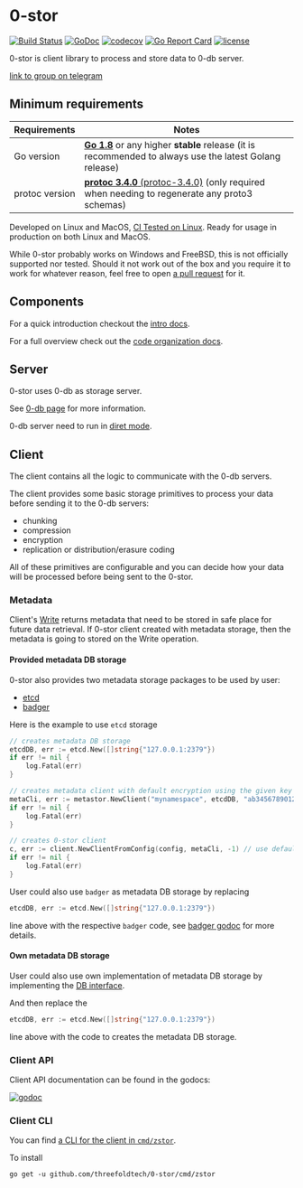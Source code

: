 # 0-stor

[![Build Status](https://travis-ci.com/threefoldtech/0-stor.svg?branch=master)](https://travis-ci.com/threefoldtech/0-stor) [![GoDoc](https://godoc.org/github.com/threefoldtech/0-stor?status.svg)](https://godoc.org/github.com/threefoldtech/0-stor) [![codecov](https://codecov.io/gh/threefoldtech/threefoldtech/branch/master/graph/badge.svg)](https://codecov.io/gh/threefoldtech/0-stor) [![Go Report Card](https://goreportcard.com/badge/github.com/threefoldtech/0-stor)](https://goreportcard.com/report/github.com/threefoldtech/0-stor) [![license](https://img.shields.io/github/license/threefoldtech/0-stor.svg)](https://github.com/threefoldtech/blob/master/LICENSE)

0-stor is client library to process and store data to 0-db server.

[link to group on telegram](https://t.me/joinchat/BrOCOUGHeT035il_qrwQ2A)

## Minimum requirements

| Requirements   | Notes                                                                                                                     |
| -------------- | ------------------------------------------------------------------------------------------------------------------------- |
| Go version     | [**Go 1.8**][min-release-go] or any higher **stable** release (it is recommended to always use the latest Golang release) |
| protoc version | [**protoc 3.4.0** (protoc-3.4.0)][min-release-protoc] (only required when needing to regenerate any proto3 schemas)       |


Developed on Linux and MacOS, [CI Tested on Linux][ci-tested-travis]. Ready for usage in production on both Linux and MacOS.

While 0-stor probably works on Windows and FreeBSD, this is not officially supported nor tested. Should it not work out of the box and you require it to work for whatever reason, feel free to open [a pull request](https://github.com/threefoldtech/0-stor/pulls) for it.

[min-release-go]: (https://github.com/golang/go/releases/tag/go1.8)
[min-release-etcd]: (https://github.com/coreos/etcd/releases/tag/v3.2.4)
[min-release-protoc]: (https://github.com/google/protobuf/releases/tag/v3.4.0)
[ci-tested-travis]: https://travis-ci.org/threefoldtech/0-stor

## Components

For a quick introduction checkout the [intro docs](/docs/intro.md).

For a full overview check out the [code organization docs](/docs/code_organization.md).

## Server

0-stor uses 0-db as storage server.

See [0-db page](https://github.com/rivine/0-db) for more information.

0-db server need to run in [diret mode](https://github.com/rivine/0-db#direct-key).


## Client

The client contains all the logic to communicate with the 0-db servers.

The client provides some basic storage primitives to process your data before sending it to the 0-db servers:
- chunking
- compression
- encryption
- replication or distribution/erasure coding

All of these primitives are configurable and you can decide how your data will be processed before being sent to the 0-stor.

### Metadata

Client's [Write](https://godoc.org/github.com/threefoldtech/0-stor/client#Client.Write) returns metadata that need to be stored in safe place for future data
retrieval.
If 0-stor client created with metadata storage, then the metadata is going to stored on the Write operation.

#### Provided metadata DB storage

0-stor also provides two metadata storage packages to be used by user:
- [etcd](https://godoc.org/github.com/threefoldtech/0-stor/client/metastor/db/etcd)
- [badger](https://godoc.org/github.com/threefoldtech/0-stor/client/metastor/db/badger)

Here is the example to use `etcd` storage
```go
// creates metadata DB storage
etcdDB, err := etcd.New([]string{"127.0.0.1:2379"})
if err != nil {
	log.Fatal(err)
}

// creates metadata client with default encryption using the given key as private key
metaCli, err := metastor.NewClient("mynamespace", etcdDB, "ab345678901234567890123456789012")
if err != nil {
	log.Fatal(err)
}

// creates 0-stor client
c, err := client.NewClientFromConfig(config, metaCli, -1) // use default job count
if err != nil {
	log.Fatal(err)
}
```

User could also use `badger` as metadata DB storage by replacing 
```go
etcdDB, err := etcd.New([]string{"127.0.0.1:2379"})
```
line above with the respective `badger` code, see [badger godoc](https://godoc.org/github.com/threefoldtech/0-stor/client/metastor/db/badger) for more details.

#### Own metadata DB storage

User could also use own implementation of metadata DB storage by implementing
the [DB interface](https://godoc.org/github.com/threefoldtech/0-stor/client/metastor/db#DB).

And then replace the 
```go
etcdDB, err := etcd.New([]string{"127.0.0.1:2379"})
```
line above with the code to creates the metadata DB storage.


### Client API

Client API documentation can be found in the godocs:

[![godoc](https://godoc.org/github.com/threefoldtech/0-stor/client?status.svg)](https://godoc.org/github.com/threefoldtech/0-stor/client)

### Client CLI

You can find [a CLI for the client in `cmd/zstor`](cmd/zstor/README.md).

To install
```
go get -u github.com/threefoldtech/0-stor/cmd/zstor
```

